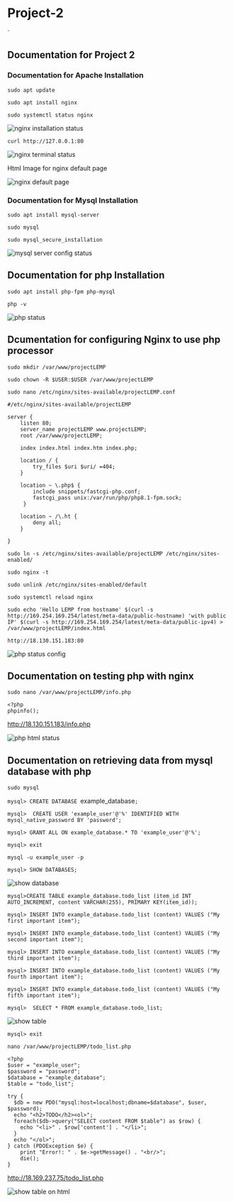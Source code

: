 # Project-2

`
## Documentation for Project 2

### Documentation for Apache Installation

`sudo apt update`

`sudo apt install nginx`

`sudo systemctl status nginx`

![nginx installation status](.\Images\nginx-status.png)

 `curl http://127.0.0.1:80`

![nginx terminal status](.\Images\nginx-cmd-status.png)


Html Image for nginx default page

![nginx default page](.\Images\nginx-html-status.png)


### Documentation for Mysql Installation

`sudo apt install mysql-server`

`sudo mysql`

`sudo mysql_secure_installation`

![mysql server config status](.\Images\mysql-status.png)


## Documentation for php Installation

`sudo apt install php-fpm php-mysql`

`php -v`

![php status](.\Images\php-status.png)


## Dcumentation for configuring Nginx to use php processor

`sudo mkdir /var/www/projectLEMP`

`sudo chown -R $USER:$USER /var/www/projectLEMP`

`sudo nano /etc/nginx/sites-available/projectLEMP.conf`

```
#/etc/nginx/sites-available/projectLEMP

server {
    listen 80;
    server_name projectLEMP www.projectLEMP;
    root /var/www/projectLEMP;

    index index.html index.htm index.php;

    location / {
        try_files $uri $uri/ =404;
    }

    location ~ \.php$ {
        include snippets/fastcgi-php.conf;
        fastcgi_pass unix:/var/run/php/php8.1-fpm.sock;
     }

    location ~ /\.ht {
        deny all;
    }

}

```

`sudo ln -s /etc/nginx/sites-available/projectLEMP /etc/nginx/sites-enabled/`

`sudo nginx -t`

`sudo unlink /etc/nginx/sites-enabled/default`

`sudo systemctl reload nginx`

`sudo echo 'Hello LEMP from hostname' $(curl -s http://169.254.169.254/latest/meta-data/public-hostname) 'with public IP' $(curl -s http://169.254.169.254/latest/meta-data/public-ipv4) > /var/www/projectLEMP/index.html`


`http://18.130.151.183:80`

![php status config](.\Images\php-status-config.png)


## Documentation on testing php with nginx

`sudo nano /var/www/projectLEMP/info.php`

```
<?php
phpinfo();
```

http://18.130.151.183/info.php

![php html status](.\Images\php-output-status.png)


## Documentation on retrieving data from mysql database with php

`sudo mysql`

`mysql> CREATE DATABASE `example_database`;`

`mysql>  CREATE USER 'example_user'@'%' IDENTIFIED WITH mysql_native_password BY 'password';`

`mysql> GRANT ALL ON example_database.* TO 'example_user'@'%';`

`mysql> exit`

`mysql -u example_user -p`

`mysql> SHOW DATABASES;`

![show database](.\Images\database-status.png)

`mysql>CREATE TABLE example_database.todo_list (item_id INT AUTO_INCREMENT, content VARCHAR(255), PRIMARY KEY(item_id));`

`mysql> INSERT INTO example_database.todo_list (content) VALUES ("My first important item");`

`mysql> INSERT INTO example_database.todo_list (content) VALUES ("My second important item");`

`mysql> INSERT INTO example_database.todo_list (content) VALUES ("My third important item");`

`mysql> INSERT INTO example_database.todo_list (content) VALUES ("My fourth important item");`

`mysql> INSERT INTO example_database.todo_list (content) VALUES ("My fifth important item");`

`mysql>  SELECT * FROM example_database.todo_list;`

![show table](.\Images\database.png)

`mysql> exit`

`nano /var/www/projectLEMP/todo_list.php`

```
<?php
$user = "example_user";
$password = "password";
$database = "example_database";
$table = "todo_list";

try {
  $db = new PDO("mysql:host=localhost;dbname=$database", $user, $password);
  echo "<h2>TODO</h2><ol>";
  foreach($db->query("SELECT content FROM $table") as $row) {
    echo "<li>" . $row['content'] . "</li>";
  }
  echo "</ol>";
} catch (PDOException $e) {
    print "Error!: " . $e->getMessage() . "<br/>";
    die();
}

```

http://18.169.237.75/todo_list.php

![show table on html](.\Images\html-database-status.png)